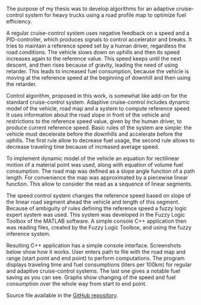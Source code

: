 The purpose of my thesis was to develop algorithms for an adaptive cruise-control system for heavy trucks using a road profile map to optimize fuel efficiency.

A regular cruise-control system uses negative feedback on a speed and a PID-controller, which produces signals to control accelerator and breaks. It tries to maintain a reference speed set by a human driver, regardless the road conditions. The vehicle slows down on uphills and then its speed increases again to the reference value. This speed keeps until the next descent, and then rises because of gravity, leading the need of using retarder. This leads to increased fuel consumption, because the vehicle is moving at the reference speed at the beginning of downhill and then using the retarder.

Control algorithm, proposed in this work, is somewhat like add-on for the standard cruise-control system. Adaptive cruise-control includes dynamic model of the vehicle, road map and a system to compute reference speed. It uses information about the road slope in front of the vehicle and restrictions to the reference speed value, given by the human driver, to produce current reference speed. Basic rules of the system are simple: the vehicle must decelerate before the downhills and accelerate before the uphills. The first rule allow to decrease fuel usage, the second rule allows to decrease traveling time because of increased average speed.

To implement dynamic model of the vehicle an equation for rectilinear motion of a material point was used, along with equation of volume fuel consumption. The road map was defined as a slope angle function of a path length. For convenience the map was approximated by a piecewise linear function. This allow to consider the read as a sequence of linear segments.

The speed control system changes the reference speed based on slope of the linear road segment ahead the vehicle and length of this segment. Because of ambiguity of rules defining the reference speed a fuzzy logic expert system was used. This system was developed in the Fuzzy Logic Toolbox of the MATLAB software. A simple console C++ application then was reading files, created by the Fuzzy Logic Toolbox, and using the fuzzy inference system.

Resulting C++ application has a simple console interface. Screenshots below show how it works. User enters path to file with the road map and range (start point and end point) to perform computations. The program displays traveling time and fuel consumptions (liters per 100km) for regular and adaptive cruise-control systems. The last one gives a notable fuel saving as you can see. Graphs show changing of the speed and fuel consumption over the whole way from start to end point.

Source file available in the [GitHub repository](https://github.com/asmekhov84/AdaptiveCruiseControl/).
